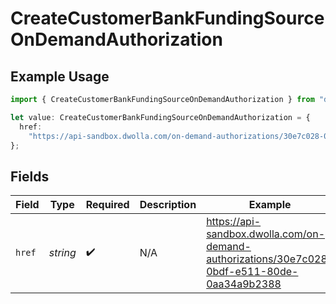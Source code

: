 # CreateCustomerBankFundingSourceOnDemandAuthorization

## Example Usage

```typescript
import { CreateCustomerBankFundingSourceOnDemandAuthorization } from "dwolla/models";

let value: CreateCustomerBankFundingSourceOnDemandAuthorization = {
  href:
    "https://api-sandbox.dwolla.com/on-demand-authorizations/30e7c028-0bdf-e511-80de-0aa34a9b2388",
};
```

## Fields

| Field                                                                                        | Type                                                                                         | Required                                                                                     | Description                                                                                  | Example                                                                                      |
| -------------------------------------------------------------------------------------------- | -------------------------------------------------------------------------------------------- | -------------------------------------------------------------------------------------------- | -------------------------------------------------------------------------------------------- | -------------------------------------------------------------------------------------------- |
| `href`                                                                                       | *string*                                                                                     | :heavy_check_mark:                                                                           | N/A                                                                                          | https://api-sandbox.dwolla.com/on-demand-authorizations/30e7c028-0bdf-e511-80de-0aa34a9b2388 |
